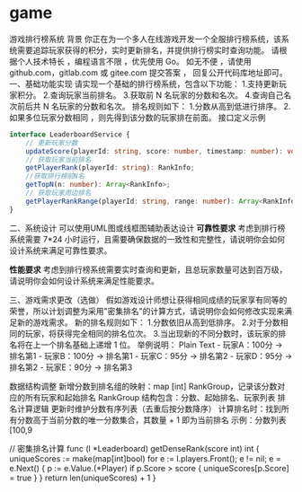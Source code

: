 # game

游戏排行榜系统
背景
你正在为一个多人在线游戏开发一个全服排行榜系统，该系统需要追踪玩家获得的积分，实时更新排名，并提供排行榜实时查询功能。
请根据个人技术特长 ，编程语言不限 ，优先使用 Go。
如无不便 ，请使用 github.com，gitlab.com 或 gitee.com 提交答案 ， 回复公开代码库地址即可。
一、基础功能实现
请实现一个基础的排行榜系统，包含以下功能：
1.支持更新玩家积分。
2.查询玩家当前排名。
3.获取前 N 名玩家的分数和名次。
4.查询自己名次前后共 N 名玩家的分数和名次。
排名规则如下：
1.分数从高到低进行排序。
2.如果多位玩家分数相同 ，则先得到该分数的玩家排在前面。
接口定义示例

```TypeScript
interface LeaderboardService {
    // 更新玩家分数
    updateScore(playerId: string, score: number, timestamp: number): void;
    // 获取玩家当前排名
    getPlayerRank(playerId: string): RankInfo;
    //获取排行榜前N名
    getTopN(n: number): Array<RankInfo>;
    // 获取玩家周边排名
    getPlayerRankRange(playerId: string, range: number): Array<RankInfo>;
}
```

二、系统设计
可以使用UML图或线框图辅助表达设计
**可靠性要求**
考虑到排行榜系统需要 7*24 小时运行，且需要确保数据的一致性和完整性，请说明你会如何设计系统来满足可靠性要求。

**性能要求**
考虑到排行榜系统需要实时查询和更新，且总玩家数量可达到百万级，请说明你会如何设计系统来满足性能要求。


三、游戏需求更改（选做）
假如游戏设计师想让获得相同成绩的玩家享有同等的荣誉，所以计划调整为采用"密集排名"的计算方式，请说明你会如何修改实现来满足新的游戏需求。
新的排名规则如下：
1.分数依旧从高到低排序。
2.对于分数相同的玩家，将获得完全相同的排名位次。
3.当出现新的不同分数时，该玩家的排名将在上一个排名基础上递增 1 位。
举例说明：
Plain Text - 玩家A：100分 → 排名第1 - 玩家B：100分 → 排名第1 - 玩家C：95分 → 排名第2 - 玩家D：95分 → 排名第2 - 玩家E：90分 → 排名第3

数据结构调整
新增分数到排名组的映射：map [int] RankGroup，记录该分数对应的所有玩家和起始排名
RankGroup 结构包含：分数、起始排名、玩家列表
排名计算逻辑
更新时维护分数有序列表（去重后按分数降序）
计算排名时：找到所有分数高于当前分数的唯一分数集合，其数量 + 1 即为当前排名
示例：分数列表 [100,9

// 密集排名计算
func (l *Leaderboard) getDenseRank(score int) int {
uniqueScores := make(map[int]bool)
for e := l.players.Front(); e != nil; e = e.Next() {
p := e.Value.(*Player)
if p.Score > score {
uniqueScores[p.Score] = true
}
}
return len(uniqueScores) + 1
}
